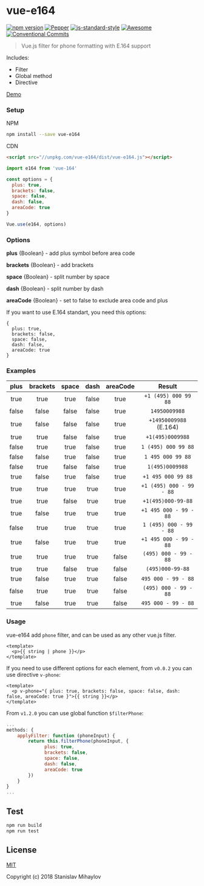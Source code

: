 # vue-e164
[![npm version](https://img.shields.io/npm/v/vue-e164.svg?style=flat-square)](https://www.npmjs.org/package/vue-e164)
[![Pepper](https://pepper.ink/static/badge.svg)](https://pepper.ink)
[![js-standard-style](https://img.shields.io/badge/code%20style-standard-brightgreen.svg)](http://standardjs.com)
[![Awesome](https://cdn.rawgit.com/sindresorhus/awesome/d7305f38d29fed78fa85652e3a63e154dd8e8829/media/badge.svg)](https://github.com/sindresorhus/awesome)
[![Conventional Commits](https://img.shields.io/badge/Conventional%20Commits-1.0.0-yellow.svg)](https://conventionalcommits.org)
> Vue.js filter for phone formatting with E.164 support

Includes:
* Filter
* Global method
* Directive

[Demo](https://codepen.io/spooot/full/rdrogd/)

### Setup

NPM

``` bash
npm install --save vue-e164
```

CDN

```html
<script src="//unpkg.com/vue-e164/dist/vue-e164.js"></script>
```

```javascript
import e164 from 'vue-164'

const options = {
  plus: true,
  brackets: false,
  space: false,
  dash: false,
  areaCode: true
}

Vue.use(e164, options)
```

### Options

**plus** {Boolean} - add plus symbol before area code

**brackets** {Boolean}  - add brackets

**space** {Boolean} - split number by space

**dash** {Boolean} - split number by dash

**areaCode** {Boolean} - set to false to exclude area code and plus

If you want to use E.164 standart, you need this options:

```
{
  plus: true,
  brackets: false,
  space: false,
  dash: false,
  areaCode: true
}
```

### Examples
|  plus | brackets | space | dash  | areaCode |         Result         |
|:-----:|:--------:|:-----:|:-----:|:--------:|:----------------------:|
|  true |   true   |  true | false |   true   |  `+1 (495) 000 99 88`  |
| false |   false  | false | false |   true   |      `14950009988`     |
|  true |   false  | false | false |   true   | `+14950009988` (E.164) |
|  true |   true   | false | false |   true   |    `+1(495)0009988`    |
| false |   true   |  true | false |   true   |   `1 (495) 000 99 88`  |
| false |   false  |  true | false |   true   |    `1 495 000 99 88`   |
| false |   true   | false | false |   true   |     `1(495)0009988`    |
|  true |   false  |  true | false |   true   |   `+1 495 000 99 88`   |
|  true |   true   |  true | true  |   true   |`+1 (495) 000 - 99 - 88`|
|  true |   true   | false | true  |   true   |   `+1(495)000-99-88`   |
|  true |   false  |  true | true  |   true   | `+1 495 000 - 99 - 88` |
| false |   true   |  true | true  |   true   |`1 (495) 000 - 99 - 88` |
|  true |   false  |  true | true  |   true   | `+1 495 000 - 99 - 88` |
|  true |   true   |  true | true  |  false   |  `(495) 000 - 99 - 88` |
|  true |   true   | false | true  |  false   |    `(495)000-99-88`    |
|  true |   false  |  true | true  |  false   |   `495 000 - 99 - 88`  |
| false |   true   |  true | true  |  false   | `(495) 000 - 99 - 88`  |
|  true |   false  |  true | true  |  false   |  `495 000 - 99 - 88`   |

### Usage

vue-e164 add `phone` filter, and can be used as any other vue.js filter.
```
<template>
  <p>{{ string | phone }}</p>
</template>
```

If you need to use different options for each element, from `v0.0.2` you can use directive `v-phone`:
```
<template>
  <p v-phone="{ plus: true, brackets: false, space: false, dash: false, areaCode: true }">{{ string }}</p>
</template>
```

From `v1.2.0` you can use global function `$filterPhone`:

```javascript
...
methods: {
    applyFilter: function (phoneInput) {
        return this.filterPhone(phoneInput, {
              plus: true,
              brackets: false,
              space: false,
              dash: false,
              areaCode: true
        })
    } 
}
...
```

## Test

```bash
npm run build
npm run test
```

## License

[MIT](http://opensource.org/licenses/MIT)

Copyright (c) 2018 Stanislav Mihaylov